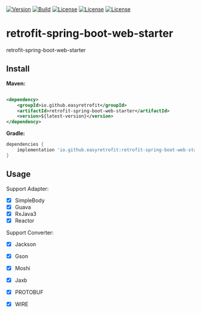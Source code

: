 [![Version](https://img.shields.io/maven-central/v/io.github.easyretrofit/retrofit-spring-boot-web-starter?logo=apache-maven&style=flat-square)](https://central.sonatype.com/artifact/io.github.easyretrofit/retrofit-spring-boot-web-starter)
[![Build](https://github.com/easyretrofit/retrofit-spring-boot-web-starter/actions/workflows/build.yml/badge.svg)](https://github.com/easyretrofit/retrofit-spring-boot-web-starter/actions/workflows/build.yml/badge.svg)
[![License](https://img.shields.io/github/license/easyretrofit/spring-boot-starter.svg)](http://www.apache.org/licenses/LICENSE-2.0)
[![License](https://img.shields.io/badge/JDK-8+-4EB1BA.svg)](https://docs.oracle.com/javase/8/)
[![License](https://img.shields.io/badge/spring--boot-2.0.0+-green.svg)]()



# retrofit-spring-boot-web-starter
retrofit-spring-boot-web-starter

## Install

**Maven:**

```xml

<dependency>
    <groupId>io.github.easyretrofit</groupId>
    <artifactId>retrofit-spring-boot-web-starter</artifactId>
    <version>${latest-version}</version>
</dependency>
```

**Gradle:**

```groovy
dependencies {
    implementation 'io.github.easyretrofit:retrofit-spring-boot-web-starter:${latest-version}'
}
```

## Usage

Support Adapter:

- [x] SimpleBody
- [x] Guava
- [x] RxJava3
- [x] Reactor

Support Converter:

- [x] Jackson
- [x] Gson
- [x] Moshi
- [x] Jaxb
- [x] PROTOBUF
- [x] WIRE




